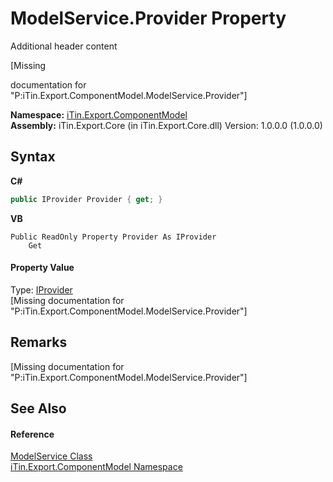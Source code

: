 # ModelService.Provider Property 
Additional header content 

\[Missing <summary> documentation for "P:iTin.Export.ComponentModel.ModelService.Provider"\]

**Namespace:**&nbsp;<a href="N_iTin_Export_ComponentModel">iTin.Export.ComponentModel</a><br />**Assembly:**&nbsp;iTin.Export.Core (in iTin.Export.Core.dll) Version: 1.0.0.0 (1.0.0.0)

## Syntax

**C#**<br />
``` C#
public IProvider Provider { get; }
```

**VB**<br />
``` VB
Public ReadOnly Property Provider As IProvider
	Get
```


#### Property Value
Type: <a href="T_iTin_Export_ComponentModel_Provider_IProvider">IProvider</a><br />\[Missing <value> documentation for "P:iTin.Export.ComponentModel.ModelService.Provider"\]

## Remarks
\[Missing <remarks> documentation for "P:iTin.Export.ComponentModel.ModelService.Provider"\]

## See Also


#### Reference
<a href="T_iTin_Export_ComponentModel_ModelService">ModelService Class</a><br /><a href="N_iTin_Export_ComponentModel">iTin.Export.ComponentModel Namespace</a><br />